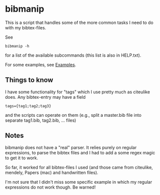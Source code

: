 bibmanip
========

This is a script that handles some of the more common tasks I need to do with my bibtex-files. 

See

```shell
bibmanip -h
```

for a list of the available subcommands (this list is also in HELP.txt).

For some examples, see [Examples](Examples.md).

Things to know
--------------

I have some functionality for "tags" which I use pretty much as citeulike does. 
Any bibtex-entry may have a field 

```
tags={tag1;tag2;tag3}
```

and the scripts can operate on them (e.g., split a master.bib file into separate tag1.bib, tag2.bib, ... files)


Notes
-----

bibmanip does not have a "real" parser. It relies purely on regular expressions, to parse the bibtex files and I had to add a some regex magic to get it to work. 

So far, it worked for all bibtex-files I used (and those came from citeulike, mendely, Papers (mac) and handwritten files).

I'm not sure that I didn't miss some specific example in which my regular expressions do not work though. Be warned!




